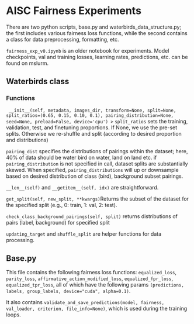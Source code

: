 # AISC Fairness Experiments

There are two python scripts, base.py and waterbirds_data_structure.py; the first includes various fairness loss functions, while the second contains a class for data preprocessing, formatting, etc.

`fairness_exp_v0.ipynb` is an older notebook for experiments. Model checkpoints, val and training losses, learning rates, predictions, etc. can be found on mslurm.  

## Waterbirds class
### Functions
` __init__(self, metadata, images_dir, transform=None, split=None, split_ratios=(0.65, 0.15, 0.10, 0.1), pairing_distribution=None, seed=None, preload=False, device='cpu') >`
`split_ratios` sets the training, validation, test, and finetuning proportions. If None, we use the pre-set splits. Otherwise we re-shuffle and split (according to desired proportion and distributions)

`pairing_dist` specifies the distributions of pairings within the dataset; here, 40% of data should be water bird on water, land on land etc. 
if `pairing_distribution` is not specified in call, dataset splits are substantially skewed.
When specified, `pairing_distributions` will up or downsample based on desired distribution of class (bird), background subset pairings.

`__len__(self)` and `__getitem__(self, idx)` are straightforward.

`get_split(self, new_split, **kwargs)`Returns the subset of the dataset for the specified split (e.g., 0: train, 1: val, 2: test).

`check_class_background_pairings(self, split)` returns distributions of pairs (label, background) for specified split

`updating_target` and `shuffle_split` are helper functions for data processing.

## Base.py
This file contains the following fairness loss functions:
`equalized_loss`,
`parity_loss`,
`affirmative_action_modified_loss`,
`equalized_fpr_loss`,
`equalized_tpr_loss`, all of which have the following params `(predictions, labels, group_labels, device="cuda", alpha=0.1)`.

It also contains `validate_and_save_predictions(model, fairness, val_loader, criterion, file_info=None)`, which is used during the training loops. 

